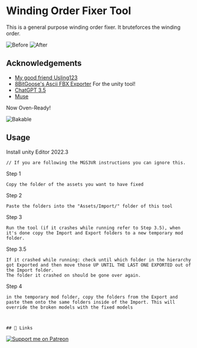 
# Winding Order Fixer Tool

This is a general purpose winding order fixer. It bruteforces the winding order.

![Before](https://i.imgur.com/VOCEXHl.png)
![After](https://i.imgur.com/m0qzZpJ.png)

## Acknowledgements

 - [My good friend Usling123](https://media.tenor.com/mT9nMqyFXToAAAAM/handshake-predator.gif)
 - [8BitGoose's Ascii FBX Exporter](https://muse.unity.com](https://assetstore.unity.com/packages/tools/modeling/ascii-fbx-exporter-for-unity-231226)) For the unity tool!
 - [ChatGPT 3.5](https://OpenAI.com)
 - [Muse](https://muse.unity.com)

Now Oven-Ready!

![Bakable](https://i.imgur.com/ff56wbY.png)

## Usage
 
Install unity Editor 2022.3

	// If you are following the MGS3VR instructions you can ignore this.

Step 1 

	Copy the folder of the assets you want to have fixed

Step 2

	Paste the folders into the "Assets/Import/" folder of this tool

Step 3

	Run the tool (if it crashes while running refer to Step 3.5), when it's done copy the Import and Export folders to a new temporary mod folder.

Step 3.5

	If it crashed while running: check until which folder in the hierarchy got Exported and then move those UP UNTIL THE LAST ONE EXPORTED out of the Import folder.
	The folder it crashed on should be gone over again.

Step 4

	in the temporary mod folder, copy the folders from the Export and paste them onto the same folders inside of the Import. This will override the broken models with the fixed models 



    ## 🔗 Links
[![Support me on Patreon](https://img.shields.io/endpoint.svg?url=https%3A%2F%2Fshieldsio-patreon.vercel.app%2Fapi%3Fusername%3DRackneh%26type%3Dpatrons&style=flat)](https://patreon.com/Rackneh)


